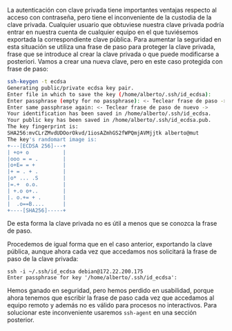 La autenticación con clave privada tiene importantes ventajas respecto al acceso con contraseña, pero tiene el inconveniente de la custodia de la clave privada. Cualquier usuario que obtuviese nuestra clave privada podría entrar en nuestra cuenta de cualquier equipo en el que tuviésemos exportada la correspondiente clave pública. Para aumentar la seguridad en esta situación se utiliza una frase de paso para proteger la clave privada, frase que se introduce al crear la clave privada o que puede modificarse a posteriori. Vamos a crear una nueva clave, pero en este caso protegida con frase de paso:
```bash
ssh-keygen -t ecdsa
Generating public/private ecdsa key pair.
Enter file in which to save the key (/home/alberto/.ssh/id_ecdsa): 
Enter passphrase (empty for no passphrase): <- Teclear frase de paso ->
Enter same passphrase again: <- Teclear frase de paso de nuevo ->
Your identification has been saved in /home/alberto/.ssh/id_ecdsa.
Your public key has been saved in /home/alberto/.ssh/id_ecdsa.pub.
The key fingerprint is:
SHA256:mvCLrZMvdUDOorOkvd/1iosAZmhGS2fWPQmjAVMjjtk alberto@mut
The key's randomart image is:
+---[ECDSA 256]---+
| +o+ o           |
|ooo = = .        |
|o+E= = +         |
|+ = . + .        |
|o* ... .S        |
|=.+  o.o.        |
| +.o o+..        |
|. o.+= + .       |
|  .o==B....      |
+----[SHA256]-----+
```
De esta forma la clave privada no es útil a menos que se conozca la frase de paso.

Procedemos de igual forma que en el caso anterior, exportando la clave pública, aunque ahora cada vez que accedamos nos solicitará la frase de paso de la clave privada:
```
ssh -i ~/.ssh/id_ecdsa debian@172.22.200.175
Enter passphrase for key '/home/alberto/.ssh/id_ecdsa':
```
Hemos ganado en seguridad, pero hemos perdido en usabilidad, porque ahora tenemos que escribir la frase de paso cada vez que accedamos al equipo remoto y además no es válido para procesos no interactivos. Para solucionar este inconveniente usaremos `ssh-agent` en una sección posterior.
